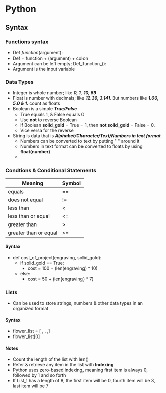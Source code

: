 # Python
## Syntax
### Functions syntax
* Def _function_(argument):
* Def + function + (argument) + colon
* Argument can be left empty; Def_function_():
* Argument is the input variable

### Data Types
* Integer is whole number; like ***0, 1, 10, 69***
* Float is number with decimals; like ***12.39, 3.141***. But numbers like ***1.00, 5.0 & 1.*** count as floats
* Boolean is a simple ***True/False***
  - True equals 1, & False equals 0
  - Use **not** to reverse Boolean
  - If Boolean **solid_gold** = True = 1, then **not solid_gold** = False = 0.
  - Vice versa for the reverse
* String is data that is ***Alphabet/Character/Text/Numbers in text format***
  + Numbers can be converted to text by putting " " around it
  + Numbers in text format can be converted to floats by using **float(number)**
  + 

### Condtions & Conditional Statements
Meaning | Symbol |
--- | --- |
equals | == | 
does not equal | != | 
less than | <  | 
less than or equal | <= | 
greater than | >  | 
greater than or equal | >= | 

#### Syntax
* def cost_of_project(engraving, solid_gold):
  * if solid_gold == True:
    * cost = 100 + (len(engraving) * 10)
  * else:
    * cost = 50 + (len(engraving) * 7)

### Lists
* Can be used to store strings, numbers & other data types in an organized format
#### Syntax
* flower_list = [ , , ,]
* flower_list[0]
#### Notes
* Count the length of the list with len()
* Refer & retrieve any item in the list with **Indexing**
* Python uses zero-based indexing, meaning first item is always 0, followed by 1 and so forth
* If List_1 has a length of 8, the first item will be 0, fourth item will be 3, last item will be 7
